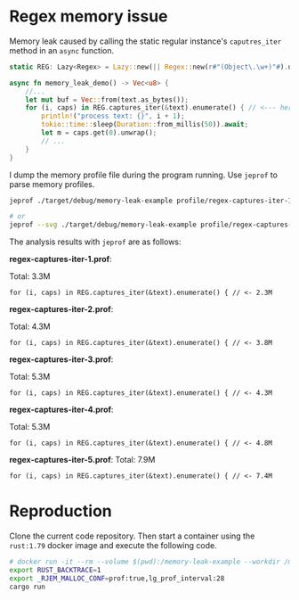 # Regex memory issue

Memory leak caused by calling the static regular instance's `caputres_iter` method in an `async` function.

```rust
static REG: Lazy<Regex> = Lazy::new(|| Regex::new(r#"(Object\.\w+)"#).unwrap());

async fn memory_leak_demo() -> Vec<u8> {
    //...
    let mut buf = Vec::from(text.as_bytes());
    for (i, caps) in REG.captures_iter(&text).enumerate() { // <--- here
        println!("process text: {}", i + 1);
        tokio::time::sleep(Duration::from_millis(50)).await;
        let m = caps.get(0).unwrap();
        // ...
    }
}
```

I dump the memory profile file during the program running. Use `jeprof` to parse memory profiles.

```bash
jeprof ./target/debug/memory-leak-example profile/regex-captures-iter-1.prof

# or
jeprof --svg ./target/debug/memory-leak-example profile/regex-captures-iter-1.prof
```

The analysis results with `jeprof` are as follows:

**regex-captures-iter-1.prof**:

Total: 3.3M

```
for (i, caps) in REG.captures_iter(&text).enumerate() { // <- 2.3M
```

**regex-captures-iter-2.prof**:

Total: 4.3M

```
for (i, caps) in REG.captures_iter(&text).enumerate() { // <- 3.8M
```
**regex-captures-iter-3.prof**:

Total: 5.3M

```
for (i, caps) in REG.captures_iter(&text).enumerate() { // <- 4.3M
```

**regex-captures-iter-4.prof**:

Total: 5.3M

```
for (i, caps) in REG.captures_iter(&text).enumerate() { // <- 4.8M
```

**regex-captures-iter-5.prof**:
Total: 7.9M

```
for (i, caps) in REG.captures_iter(&text).enumerate() { // <- 7.4M
```

# Reproduction

Clone the current code repository. Then start a container using the `rust:1.79` docker image and execute the following code.

```bash
# docker run -it --rm --volume $(pwd):/memory-leak-example --workdir /memory-leak-example rust:1.79 bash
export RUST_BACKTRACE=1
export _RJEM_MALLOC_CONF=prof:true,lg_prof_interval:28
cargo run
```

